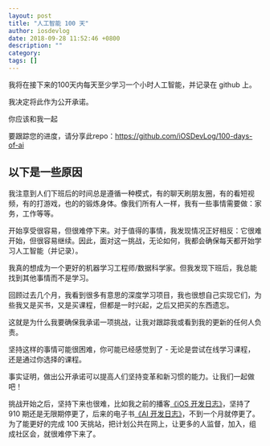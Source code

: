 ```yaml
---
layout: post
title: "人工智能 100 天"
author: iosdevlog
date: 2018-09-28 11:52:46 +0800
description: ""
category: 
tags: []
---
```


我将在接下来的100天内每天至少学习一个小时人工智能，并记录在 github 上。

我决定将此作为公开承诺。

你应该和我一起

要跟踪您的进度，请分享此repo：<https://github.com/iOSDevLog/100-days-of-ai>

## **以下是一些原因**

我注意到人们下班后的时间总是遵循一种模式，有的聊天刷朋友圈，有的看短视频，有的打游戏，也的的锻炼身体。像我们所有人一样，我有一些事情需要做：家务，工作等等。

开始享受很容易，但很难停下来。对于值得的事情，我发现情况正好相反：它很难开始，但很容易继续。因此，面对这一挑战，无论如何，我都会确保每天都开始学习人工智能（并记录）。

我真的想成为一个更好的机器学习工程师/数据科学家。但我发现下班后，我总能找到其他事情而不是学习。

回顾过去几个月，我看到很多有意思的深度学习项目，我也很想自己实现它们，为些我又是买书，又是买课程，但都是一时兴起，之后又把买的东西遗忘。

这就是为什么我要确保我承诺一项挑战，让我对跟踪我或看到我的更新的任何人负责。

坚持这样的事情可能很困难，你可能已经感觉到了 - 无论是尝试在线学习课程，还是通过你选择的课程。

事实证明，做出公开承诺可以提高人们坚持变革和新习惯的能力。让我们一起做吧！

挑战开始之后，坚持下来也很难，比如我之前的播客[《iOS 开发日志》](https://itunes.apple.com/cn/podcast/ios-kai-fa-ri-zhi/id1039229999?mt=2)，坚持了 910 期还是无限期停更了，后来的电子书[《AI 开发日志》](https://iosdevlog.gitbooks.io/aidevlog/)，不到一个月就停更了。为了能更好的完成 100 天挑站，把计划公共在网上，让更多的人监督，加入，组成社区会，就很难停下来了。

